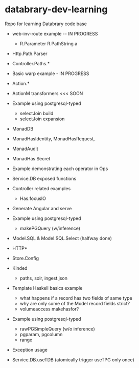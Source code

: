 # databrary-dev-learning
Repo for learning Databrary code base

* web-inv-route example -- IN PROGRESS
  * R.Parameter R.PathString a
* Http.Path.Parser
* Controller.Paths.*
* Basic warp example - IN PROGRESS
* Action.*
* ActionM transformers <<< SOON
* Example using postgresql-typed
  * selectJoin build
  * selectJoin expansion

* MonadDB
* MonadHasIdentity, MonadHasRequest,
* MonadAudit
* MonadHas Secret
* Example demonstrating each operator in Ops
* Service.DB exposed functions
* Controller related examples
  * Has.focusIO

* Generate Angular and serve

* Example using postgresql-typed
  * makePGQuery (w/inference)
* Model.SQL & Model.SQL.Select (halfway done)
* HTTP*

* Store.Config
* Kinded
  * paths, solr, ingest.json
* Template Haskell basics example
  * what happens if a record has two fields of same type 
  * why are only some of the Model record fields strict?
  * volumeaccess makehasfor?
* Example using postgresql-typed
  * rawPGSimpleQuery (w/o inference)
  * pgparam, pgcolumn
  * range
* Exception usage
* Service.DB.useTDB (atomically trigger useTPG only once)
